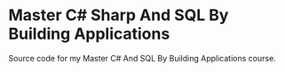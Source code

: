 # Master C# Sharp And SQL By Building Applications

Source code for my Master C# And SQL By Building Applications course.
